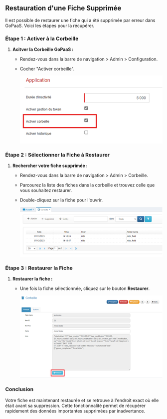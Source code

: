 ## Restauration d'une Fiche Supprimée

Il est possible de restaurer une fiche qui a été supprimée par erreur dans GoPaaS. Voici les étapes pour la récupérer.

### Étape 1 : Activer à la Corbeille

1. **Acitver la Corbeille GoPaaS :**
   - Rendez-vous dans la barre de navigation > Admin > Configuration.
   - Cocher "Activer corbeille".

      ![image](images/3.png)
### Étape 2 : Sélectionner la Fiche à Restaurer

1. **Rechercher votre fiche supprimée :**
   - Rendez-vous dans la barre de navigation > Admin > Corbeille.
   - Parcourez la liste des fiches dans la corbeille et trouvez celle que vous souhaitez restaurer.
   - Double-cliquez sur la fiche pour l'ouvrir.

      ![image](images/2.png) 
### Étape 3 : Restaurer la Fiche

1. **Restaurer la fiche :**
   - Une fois la fiche sélectionnée, cliquez sur le bouton **Restaurer**.

        ![image](images/1.png)
### Conclusion
Votre fiche est maintenant restaurée et se retrouve à l'endroit exact où elle était avant sa suppression. Cette fonctionnalité permet de récupérer rapidement des données importantes supprimées par inadvertance.
